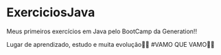 # ExerciciosJava
Meus primeiros exercícios em Java pelo BootCamp da Generation!!

Lugar de aprendizado, estudo e muita evolução🚀🚀
#VAMO QUE VAMO🚀🚀
